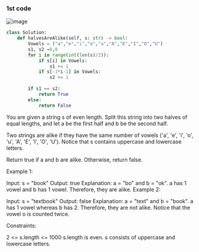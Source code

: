 ### 1st code
![image](https://github.com/PhoenixCHW/My_leetcode/assets/39382795/060e6e2f-81bc-4d4f-8bf9-874d4484f095)




```python
class Solution:
    def halvesAreAlike(self, s: str) -> bool:
        Vowels = ("a","e","i","o","u","A","E","I","O","U")
        s1, s2 =0,0
        for i in range(int(len(s)/2)):
            if s[i] in Vowels:
                s1 += 1
            if s[-1*i-1] in Vowels:
                s2 += 1
        
        if s1 == s2:
            return True
        else:
            return False
```


You are given a string s of even length. Split this string into two halves of equal lengths, and let a be the first half and b be the second half.

Two strings are alike if they have the same number of vowels ('a', 'e', 'i', 'o', 'u', 'A', 'E', 'I', 'O', 'U'). Notice that s contains uppercase and lowercase letters.

Return true if a and b are alike. Otherwise, return false.

 

Example 1:

Input: s = "book"
Output: true
Explanation: a = "bo" and b = "ok". a has 1 vowel and b has 1 vowel. Therefore, they are alike.
Example 2:

Input: s = "textbook"
Output: false
Explanation: a = "text" and b = "book". a has 1 vowel whereas b has 2. Therefore, they are not alike.
Notice that the vowel o is counted twice.
 

Constraints:

2 <= s.length <= 1000
s.length is even.
s consists of uppercase and lowercase letters.
